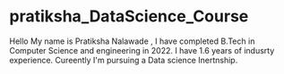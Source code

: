 # pratiksha_DataScience_Course
Hello 
My name is Pratiksha Nalawade , I have completed B.Tech in Computer Science and engineering in 2022.
I have 1.6 years of indusrty experience.
Cureently I'm pursuing a Data science Inertnship.

